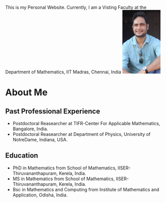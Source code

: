 This is my Personal Website. Currently, I am a Visting Faculty at the Department of Mathematics, IIT Madras, Chennai, India 
<img src="prof_pic.jpg" width="120" height="200" />


# About Me

## Past Professional Experience
* Postdoctoral Reasearcher at TIFR-Center For Applicable Mathematics, Bangalore, India.
* Postdoctoral Reasearcher at Department of Physics, University of NotreDame, Indiana, USA.

## Education
* PhD in Mathematics from School of Mathematics, IISER-Thiruvananthapuram, Kerela, India.
* MS in Mathematics from School of Mathematics, IISER-Thiruvananthapuram, Kerela, India.
* Bsc in Mathematics and Computing from Institute of Mathematics and Application, Odisha, India. 

